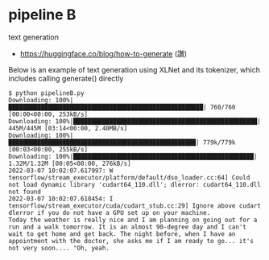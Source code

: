 # pipeline B

text generation

* https://huggingface.co/blog/how-to-generate (讚)

Below is an example of text generation using XLNet and its tokenizer, which includes calling generate() directly

```
$ python pipelineB.py
Downloading: 100%|██████████████████████████████████████████████████████| 760/760 [00:00<00:00, 253kB/s]
Downloading: 100%|███████████████████████████████████████████████████| 445M/445M [03:14<00:00, 2.40MB/s]
Downloading: 100%|████████████████████████████████████████████████████| 779k/779k [00:03<00:00, 255kB/s]
Downloading: 100%|██████████████████████████████████████████████████| 1.32M/1.32M [00:05<00:00, 276kB/s]
2022-03-07 10:02:07.617997: W tensorflow/stream_executor/platform/default/dso_loader.cc:64] Could not load dynamic library 'cudart64_110.dll'; dlerror: cudart64_110.dll not found
2022-03-07 10:02:07.618454: I tensorflow/stream_executor/cuda/cudart_stub.cc:29] Ignore above cudart dlerror if you do not have a GPU set up on your machine.
Today the weather is really nice and I am planning on going out for a run and a walk tomorrow. It is an almost 90-degree day and I can't wait to get home and get back. The night before, when I have an appointment with the doctor, she asks me if I am ready to go... it's not very soon.... "Oh, yeah.
```
